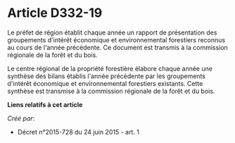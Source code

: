 # Article D332-19

Le préfet de région établit chaque année un rapport de présentation des groupements d'intérêt économique et environnemental
forestiers reconnus au cours de l'année précédente. Ce document est transmis à la commission régionale de la forêt et du
bois.

Le centre régional de la propriété forestière élabore chaque année une synthèse des bilans établis l'année précédente par les
groupements d'intérêt économique et environnemental forestiers existants. Cette synthèse est transmise à la commission
régionale de la forêt et du bois.

**Liens relatifs à cet article**

_Créé par_:

  - Décret n°2015-728 du 24 juin 2015 - art. 1
